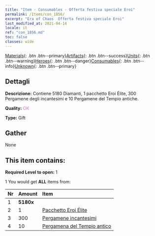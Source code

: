 ```yaml
---
title: "Item - Consumables - Offerta festiva speciale Eroi"
permalink: /Items/con_1856/
excerpt: "Era of Chaos  Offerta festiva speciale Eroi"
last_modified_at: 2021-04-14
locale: it
ref: "con_1856.md"
toc: false
classes: wide
---
```

 [Materials](/it/Items/){: .btn .btn--primary}[Artifacts](/it/Items/Artifacts/){: .btn .btn--success}[Units](/it/Items/Units/){: .btn .btn--warning}[Heroes](/it/Items/Heroes/){: .btn .btn--danger}[Consumables](/it/Items/Consumables/){: .btn .btn--info}[Unknown](/it/Items/Unknown/){: .btn .btn--primary}

## Dettagli
 **Descrizione:** Contiene 5180 Diamanti, 1 pacchetto Eroi Élite, 300 Pergamene degli incantesimi e 10 Pergamene del Tempio antiche.

 **Quality:** <span style="color: #DA70D6">OK</span>

 **Type:** Gift

## Gather

  None

## This item contains:

 **Required Level to open:** 1

 1 You would get **ALL** items  from:

  | Nr | Amount |     Item    |
  |:---|:-------|:------------|
  | 1 |  **5180x** | <i class="fas fa-gem"/> |  | 
  | 2 | 1 | [Pacchetto Eroi Élite](/it/Items/con_1811/) | 
  | 3 | 300 | [Pergamene incantesimi](/it/Items/con_694/) | 
  | 4 | 10 | [Pergamena del Tempio antico](/it/Items/con_697/) | 
